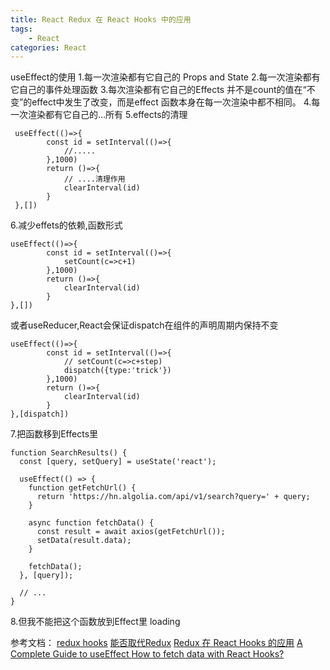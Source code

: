 ```yaml
---
title: React Redux 在 React Hooks 中的应用
tags:
    - React
categories: React
---
```


useEffect的使用
1.每一次渲染都有它自己的 Props and State
2.每一次渲染都有它自己的事件处理函数
3.每次渲染都有它自己的Effects
    并不是count的值在“不变”的effect中发生了改变，而是effect 函数本身在每一次渲染中都不相同。
4.每一次渲染都有它自己的…所有
5.effects的清理
```
 useEffect(()=>{
        const id = setInterval(()=>{
            //.....
        },1000)
        return ()=>{
            // ....清理作用
            clearInterval(id)
        }
 },[])
```
6.减少effets的依赖,函数形式
```
useEffect(()=>{
        const id = setInterval(()=>{
            setCount(c=>c+1)
        },1000)
        return ()=>{
            clearInterval(id)
        }
},[])
```

或者useReducer,React会保证dispatch在组件的声明周期内保持不变

```
useEffect(()=>{
        const id = setInterval(()=>{
            // setCount(c=>c+step)
            dispatch({type:'trick'})
        },1000)
        return ()=>{
            clearInterval(id)
        }
},[dispatch])
```
7.把函数移到Effects里
```
function SearchResults() {
  const [query, setQuery] = useState('react');

  useEffect(() => {
    function getFetchUrl() {
      return 'https://hn.algolia.com/api/v1/search?query=' + query;
    }

    async function fetchData() {
      const result = await axios(getFetchUrl());
      setData(result.data);
    }

    fetchData();
  }, [query]);

  // ...
}
```
8.但我不能把这个函数放到Effect里
loading


参考文档：
[redux hooks](https://react-redux.js.org/next/api/hooks)
[能否取代Redux](https://segmentfault.com/a/1190000020285526?utm_source=tag-newest)
[Redux 在 React Hooks 的应用](https://juejin.im/post/5d90a10ff265da5ba273b34f)
[A Complete Guide to useEffect ](https://overreacted.io/a-complete-guide-to-useeffect/)
[How to fetch data with React Hooks?](https://www.robinwieruch.de/react-hooks-fetch-data)

